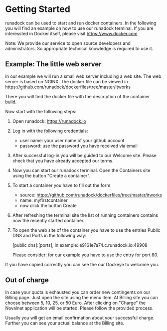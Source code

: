 Getting Started
===============

runadock can be used to start and run docker containers. In the following you will find an example on how to use our runadock terminal.
If you are interessted in Docker itself, please visit <https://www.docker.com>

Note: We provide our service to open source developers and administrators. So appropriate technical knowledge is required to use it.

Example: The little web server
------------------------------

In our example we will run a small web server including a web site. The web server is based on NGINX. The docker file can be viewed in <https://github.com/runadock/dockerfiles/tree/master/itworks>

There you will find the docker file with the description of the container build.

Now start with the following steps:

1. Open runadock: <https://runadock.io>
2. Log in with the following credentials:

    * user name: your user name of your github account
    * password: use the password you have received via email

3. After successful log-in you will be guided to our Welcome site. Please check that you have already accepted our terms.
4. Now you can start our runadock terminal. Open the Containers site using the button "Create a container".
5. To start a container you have to fill out the form:

    * source: https://github.com/runadock/dockerfiles/tree/master/itworks
    * name: myfirstcontainer
    * now click the button Create

6. After refreshing the terminal site the list of running containers contains now the recently started container.
7. To open the web site of the container you have to use the entries Public DNS and Ports in the following way:

    [public dns]:[ports], in example: e9161e7a74.c.runadock.io:49908

   Please consider: for our example you have to use the entry for port 80.

If you have copied correctly you can see the our Dockeye to welcome you.

Out of charge
-------------

In case your quota is exhausted you can order new contingents on our Billing page. Just open the site using the menu item. At Billing site you can choose between 5, 10, 25, or 50 Euro. After clicking on "Charge" the Novalnet application will be started. Please follow the provided process.

Usually you will get an email confirmation about your successful charge. Further you can see your actual balance at the Billing site.

